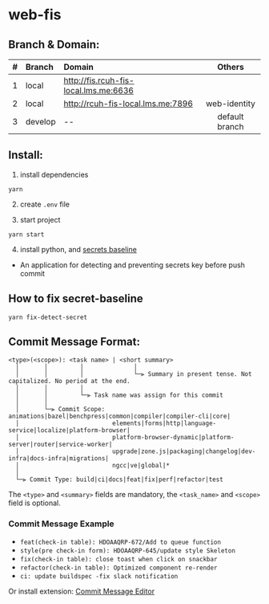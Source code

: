 # web-fis

## Branch & Domain:

| #   | Branch  | Domain                                |     Others     |
| --- | :------ | :------------------------------------ | :------------: |
| 1   | local   | http://fis.rcuh-fis-local.lms.me:6636 |                |
| 2   | local   | http://rcuh-fis-local.lms.me:7896     |  web-identity  |
| 3   | develop | --                                    | default branch |

## Install:

1. install dependencies

```
yarn
```

2. create `.env` file

3. start project

```
yarn start
```

4. install python, and [secrets baseline](https://github.com/Yelp/detect-secrets)

- An application for detecting and preventing secrets key before push commit

## How to fix secret-baseline

```
yarn fix-detect-secret

```

## Commit Message Format:

```
<type>(<scope>): <task name> | <short summary>
  │       │         │              │
  │       │         │              └─⫸ Summary in present tense. Not capitalized. No period at the end.
  │       │         │
  │       │         └─⫸ Task name was assign for this commit
  │       │
  │       └─⫸ Commit Scope: animations|bazel|benchpress|common|compiler|compiler-cli|core|
  │                          elements|forms|http|language-service|localize|platform-browser|
  │                          platform-browser-dynamic|platform-server|router|service-worker|
  │                          upgrade|zone.js|packaging|changelog|dev-infra|docs-infra|migrations|
  │                          ngcc|ve|global|*
  │
  └─⫸ Commit Type: build|ci|docs|feat|fix|perf|refactor|test
```

The `<type>` and `<summary>` fields are mandatory, the `<task_name>` and `<scope>` field is optional.

### Commit Message Example

- `feat(check-in table): HDOAAQRP-672/Add to queue function`
- `style(pre check-in form): HDOAAQRP-645/update style Skeleton`
- `fix(check-in table): close toast when click on snackbar`
- `refactor(check-in table): Optimized component re-render`
- `ci: update buildspec -fix slack notification`

Or install extension: [Commit Message Editor](https://marketplace.visualstudio.com/items?itemName=adam-bender.commit-message-editor)
